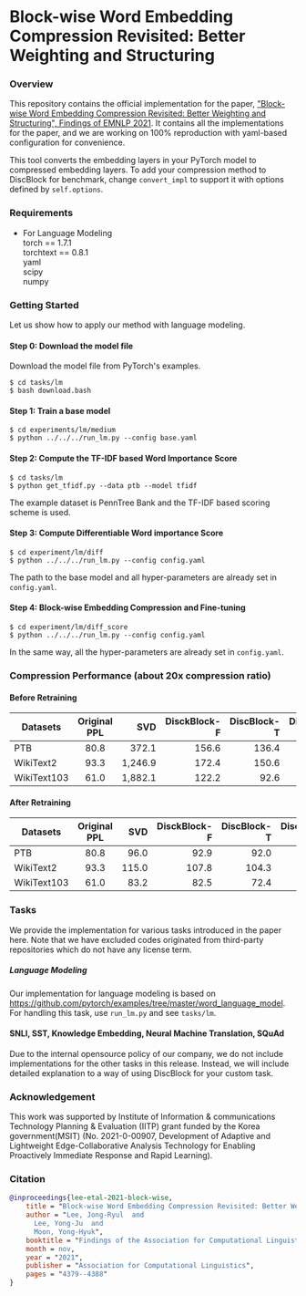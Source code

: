 # Block-wise Word Embedding Compression Revisited: Better Weighting and Structuring

### Overview
This repository contains the official implementation for the paper, ["Block-wise Word Embedding Compression Revisited: Better Weighting and Structuring", Findings of EMNLP 2021](https://aclanthology.org/2021.findings-emnlp.372).
It contains all the implementations for the paper, and we are working on 100% reproduction with yaml-based configuration for convenience.

This tool converts the embedding layers in your PyTorch model to compressed embedding layers.
To add your compression method to DiscBlock for benchmark, change `convert_impl` to support it with options defined by `self.options`.

### Requirements
* For Language Modeling <br />
torch == 1.7.1 <br />
torchtext == 0.8.1 <br />
yaml <br />
scipy <br />
numpy <br />

### Getting Started
Let us show how to apply our method with language modeling.

#### Step 0: Download the model file
Download the model file from PyTorch's examples.
```
$ cd tasks/lm
$ bash download.bash
```

#### Step 1: Train a base model
```
$ cd experiments/lm/medium
$ python ../../../run_lm.py --config base.yaml
```

#### Step 2: Compute the TF-IDF based Word Importance Score
```
$ cd tasks/lm
$ python get_tfidf.py --data ptb --model tfidf
```
The example dataset is PennTree Bank and the TF-IDF based scoring scheme is used.

#### Step 3: Compute Differentiable Word importance Score
```
$ cd experiment/lm/diff
$ python ../../../run_lm.py --config config.yaml
```
The path to the base model and all hyper-parameters are already set in `config.yaml`.

#### Step 4: Block-wise Embedding Compression and Fine-tuning
```
$ cd experiment/lm/diff_score
$ python ../../../run_lm.py --config config.yaml
```
In the same way, all the hyper-parameters are already set in `config.yaml`.

### Compression Performance (about 20x compression ratio)

#### Before Retraining

| Datasets     |      Original PPL	      |	SVD						|	DisckBlock-F	|  DiscBlock-T |	DiscBlock-D	|
|--------------|:------------------------:|--------------:|--------------:|-------------:|-------------:|
| 	PTB	 	     |						80.8				  |	372.1					|	156.6					| 136.4 			 |		125.7			|
| WikiText2    |   					93.3				  |	1,246.9				|	172.4					| 150.6 			 |		139.3			|
| WikiText103  | 						61.0				  |	1,882.1				| 122.2					| 92.6 				 |		75.3			|

#### After Retraining

| Datasets     |      Original PPL	      |	SVD						|	DisckBlock-F	|  DiscBlock-T |	DiscBlock-D	|
|--------------|:------------------------:|--------------:|--------------:|-------------:|-------------:|
| 	PTB	 	     |						80.8				  |	96.0					|	92.9					| 92.0 				 |		88.7			|
| WikiText2    |   					93.3				  |	115.0					|	107.8					| 104.3 			 |		102.7			|
| WikiText103  | 						61.0				  |	83.2					|	82.5					| 72.4 				 |		67.6			|

### Tasks
We provide the implementation for various tasks introduced in the paper here.
Note that we have excluded codes originated from third-party repositories which do not have any license term.

##### Language Modeling
Our implementation for language modeling is based on https://github.com/pytorch/examples/tree/master/word_language_model.
For handling this task, use `run_lm.py` and see `tasks/lm`.

#### SNLI, SST, Knowledge Embedding, Neural Machine Translation, SQuAd
Due to the internal opensource policy of our company, we do not include implementations for the other tasks in this release.
Instead, we will include detailed explanation to a way of using DiscBlock for your custom task.

### Acknowledgement
This work was supported by Institute of Information & communications Technology Planning & Evaluation (IITP) grant funded by the Korea government(MSIT) (No. 2021-0-00907, Development of Adaptive and Lightweight Edge-Collaborative Analysis Technology for Enabling Proactively Immediate Response and Rapid Learning).

### Citation

```BibTeX
@inproceedings{lee-etal-2021-block-wise,
    title = "Block-wise Word Embedding Compression Revisited: Better Weighting and Structuring",
    author = "Lee, Jong-Ryul  and
      Lee, Yong-Ju  and
      Moon, Yong-Hyuk",
    booktitle = "Findings of the Association for Computational Linguistics: EMNLP 2021",
    month = nov,
    year = "2021",
    publisher = "Association for Computational Linguistics",
    pages = "4379--4388"
}
```
